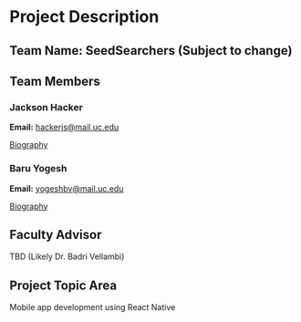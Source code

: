# Project Description
## Team Name: SeedSearchers (Subject to change)

## Team Members
### Jackson Hacker
**Email:** hackerjs@mail.uc.edu

[Biography](https://github.com/jacksonhack/SeniorDesign/blob/main/JacksonHackerBio.md)

### Baru Yogesh
**Email:** yogeshbv@mail.uc.edu

[Biography](Link_to_Bio)

## Faculty Advisor
TBD (Likely Dr. Badri Vellambi)

## Project Topic Area
Mobile app development using React Native